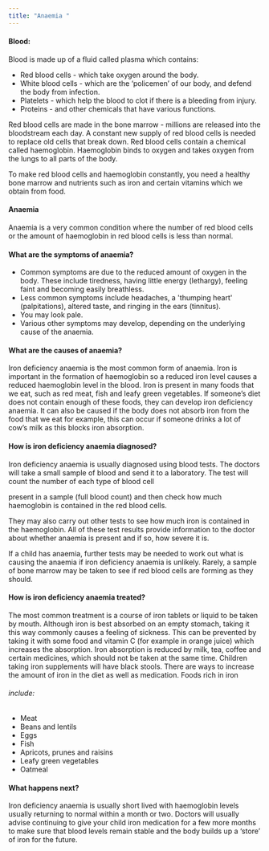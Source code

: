 ```yaml
---
title: "Anaemia "
---
```


#### Blood:

Blood is made up of a fluid called plasma which contains:

- Red blood cells - which take oxygen around the body.
- White blood cells - which are the ‘policemen’ of our body, and defend the body from
infection.
- Platelets - which help the blood to clot if there is a bleeding from injury.
- Proteins - and other chemicals that have various functions.

Red blood cells are made in the bone marrow - millions are released into the bloodstream each day.
A constant new supply of red blood cells is needed to replace old cells that break down. Red blood
cells contain a chemical called haemoglobin. Haemoglobin binds to oxygen and takes oxygen from the lungs to all parts of the body.

To make red blood cells and haemoglobin constantly, you need a healthy bone marrow and nutrients such as iron and certain vitamins which we obtain from food.

#### Anaemia

Anaemia is a very common condition where the number of red blood cells or the amount of
haemoglobin in red blood cells is less than normal.

#### What are the symptoms of anaemia?

- Common symptoms are due to the reduced amount of oxygen in the body. These include
tiredness, having little energy (lethargy), feeling faint and becoming easily breathless.
- Less common symptoms include headaches, a &#39;thumping heart&#39; (palpitations), altered taste,
and ringing in the ears (tinnitus).
- You may look pale.
- Various other symptoms may develop, depending on the underlying cause of the anaemia.


#### What are the causes of anaemia?

Iron deficiency anaemia is the most common form of anaemia. Iron is important in the formation of
haemoglobin so a reduced iron level causes a reduced haemoglobin level in the blood. Iron is
present in many foods that we eat, such as red meat, fish and leafy green vegetables. If someone’s
diet does not contain enough of these foods, they can develop iron deficiency anaemia.
It can also be caused if the body does not absorb iron from the food that we eat for example, this
can occur if someone drinks a lot of cow’s milk as this blocks iron absorption.

####  How is iron deficiency anaemia diagnosed?

Iron deficiency anaemia is usually diagnosed using blood tests. The doctors will take a small sample
of blood and send it to a laboratory. The test will count the number of each type of blood cell

present in a sample (full blood count) and then check how much haemoglobin is contained in the red
blood cells.

They may also carry out other tests to see how much iron is contained in the haemoglobin. All of
these test results provide information to the doctor about whether anaemia is present and if so,
how severe it is.

If a child has anaemia, further tests may be needed to work out what is causing the anaemia if iron
deficiency anaemia is unlikely. Rarely, a sample of bone marrow may be taken to see if red blood
cells are forming as they should.

#### How is iron deficiency anaemia treated?

The most common treatment is a course of iron tablets or liquid to be taken by mouth. Although
iron is best absorbed on an empty stomach, taking it this way commonly causes a feeling of sickness.
This can be prevented by taking it with some food and vitamin C (for example in orange juice) which
increases the absorption. Iron absorption is reduced by milk, tea, coffee and certain medicines,
which should not be taken at the same time. Children taking iron supplements will have black stools.
There are ways to increase the amount of iron in the diet as well as medication. Foods rich in iron

###### include:

- Meat
- Beans and lentils
- Eggs
- Fish
- Apricots, prunes and raisins
- Leafy green vegetables
- Oatmeal

#### What happens next?

Iron deficiency anaemia is usually short lived with haemoglobin levels usually returning to normal
within a month or two. Doctors will usually advise continuing to give your child iron medication for a
few more months to make sure that blood levels remain stable and the body builds up a ‘store’ of
iron for the future.